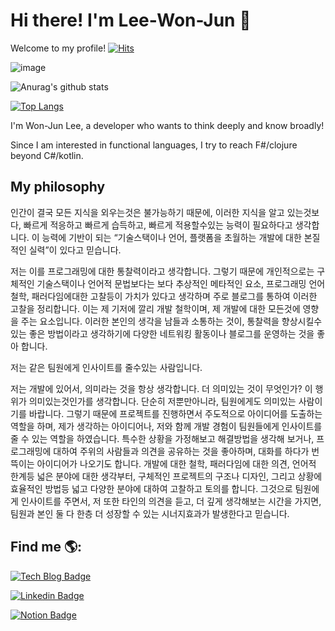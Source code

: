 # Hi there! I'm Lee-Won-Jun 👋
Welcome to my profile! [![Hits](https://hits.seeyoufarm.com/api/count/incr/badge.svg?url=https%3A%2F%2Fgithub.com%2FLee-WonJun)](https://hits.seeyoufarm.com)


![image](https://user-images.githubusercontent.com/10369528/87858472-1a681800-c969-11ea-9de5-c23e563c1cfd.png)

![Anurag's github stats](https://github-readme-stats.vercel.app/api?username=Lee-WonJun&count_private=true&include_all_commits=true)

[![Top Langs](https://github-readme-stats.vercel.app/api/top-langs/?username=Lee-WonJun&layout=compact&hide=css,scss,less)](https://github.com/anuraghazra/github-readme-stats)

I'm Won-Jun Lee, a developer who wants to think deeply and know broadly!

Since I am interested in functional languages, I try to reach F#/clojure beyond C#/kotlin.

## My philosophy
 인간이 결국 모든 지식을 외우는것은 불가능하기 때문에, 이러한 지식을 알고 있는것보다, 빠르게 적응하고 빠르게 습득하고, 빠르게 적용할수있는 능력이 필요하다고 생각합니다. 이 능력에 기반이 되는 “기술스택이나 언어, 플랫폼을 초월하는 개발에 대한 본질적인 실력”이 있다고 믿습니다. 
 
 저는 이를 프로그래밍에 대한 통찰력이라고 생각합니다. 그렇기 때문에 개인적으로는 구체적인 기술스택이나 언어적 문법보다는 보다 추상적인 메타적인 요소, 프로그래밍 언어철학, 패러다임에대한 고찰등이 가치가 있다고 생각하며 주로 블로그를 통하여 이러한 고찰을 정리합니다. 이는 제 기저에 깔리 개발 철학이며, 제 개발에 대한 모든것에 영향을 주는 요소입니다. 이러한 본인의 생각을 남들과 소통하는 것이, 통찰력을 향상시킬수 있는 좋은 방법이라고 생각하기에 다양한 네트워킹 활동이나 블로그를 운영하는 것을 좋아 합니다.
 

 저는 같은 팀원에게 인사이트를 줄수있는 사람입니다.
 
저는 개발에 있어서, 의미라는 것을 항상 생각합니다. 더 의미있는 것이 무엇인가? 이 행위가 의미있는것인가를 생각합니다. 단순히 저뿐만아니라, 팀원에게도 의미있는 사람이기를 바랍니다. 그렇기 때문에 프로젝트를 진행하면서 주도적으로 아이디어를 도출하는 역할을 하며, 제가 생각하는 아이디어나, 저와 함께 개발 경험이 팀원들에게 인사이트를 줄 수 있는 역할을 하였습니다.
 특수한 상황을 가정해보고 해결방법을 생각해 보거나, 프로그래밍에 대하여 주위의 사람들과 의견을 공유하는 것을 좋아하며, 대화를 하다가 번뜩이는 아이디어가 나오기도 합니다. 개발에 대한 철학, 패러다임에 대한 의견, 언어적 한계등 넓은 분야에 대한 생각부터, 구체적인 프로젝트의 구조나 디자인, 그리고 상황에 효율적인 방법등 넓고 다양한 분야에 대하여 고찰하고 토의를 합니다. 그것으로 팀원에게 인사이트를 주면서, 저 또한 타인의 의견을 듣고, 더 깊게 생각해보는 시간을 가지면, 팀원과 본인 둘 다 한층 더 성장할 수 있는 시너지효과가 발생한다고 믿습니다.


## Find me 🌎:
 [![Tech Blog Badge](http://img.shields.io/badge/-Tech%20blog-black?style=forthebage-square&link=https://see-ro-e.tistory.com/)](https://see-ro-e.tistory.com/)
 
 [![Linkedin Badge](https://img.shields.io/badge/-LinkedIn-blue?style=forthebage-square&logo=Linkedin&logoColor=white&link=https://www.linkedin.com/in/wonjun-lee-77b109171/)](https://www.linkedin.com/in/wonjun-lee-77b109171/)
 
  [![Notion Badge](https://img.shields.io/badge/-Notion-white?style=forthebage-square&logo=Notion&logoColor=black&link=https://www.notion.so/Hi-there-I-m-Lee-Won-Jun-2cf19519eea445c58f7ea18cd4b21125)](https://www.notion.so/Hi-there-I-m-Lee-Won-Jun-2cf19519eea445c58f7ea18cd4b21125)
